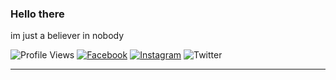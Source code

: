 ### Hello there
im just a believer in nobody

![Profile Views](https://komarev.com/ghpvc/?username=seacanxer)
[![Facebook](https://img.shields.io/badge/--facebook?label=Facebook&logo=Facebook&style=social)](https://www.facebook.com/felix404/) 
[![Instagram](https://img.shields.io/badge/--linkedin?label=Instagram&logo=Instagram&style=social)](https://www.instagram.com/dfelixas/)
![Twitter](https://img.shields.io/twitter/follow/seacanxer?style=social)

----
